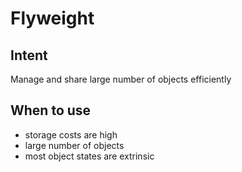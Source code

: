 # Flyweight

## Intent

Manage and share large number of objects efficiently

## When to use

- storage costs are high
- large number of objects
- most object states are extrinsic